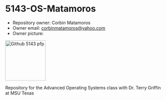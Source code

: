 # 5143-OS-Matamoros

- Repository owner: Corbin Matamoros
- Owner email: corbinmatamoros@yahoo.com
- Owner picture: 

<img src="https://i.imgur.com/6QaoUrd.png" alt="Github 5143 pfp" style="width:128px;height:128px">

Repository for the Advanced Operating Systems class with Dr. Terry Griffin at MSU Texas
